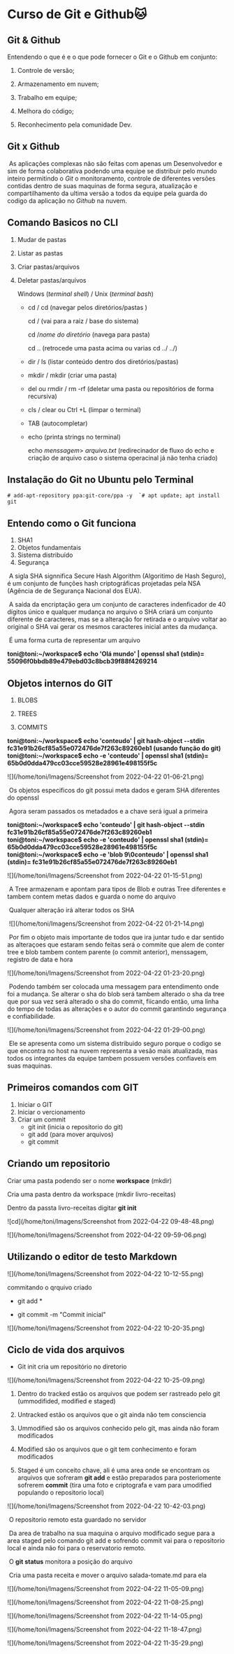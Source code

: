 # Curso de Git e Github:cat:

## Git & Github

Entendendo o que é e o que pode fornecer o Git e o Github em conjunto:	

1. Controle de versão;

2. Armazenamento em nuvem;

3. Trabalho em equipe;

4. Melhora do código;

5. Reconhecimento pela comunidade Dev.

   

## Git x Github

​	As aplicações complexas não são feitas com apenas um Desenvolvedor e sim de forma colaborativa podendo uma equipe se distribuir pelo mundo inteiro permitindo o *Git* o monitoramento,  controle de diferentes versões contidas dentro de suas maquinas de forma segura, atualização e compartilhamento da ultima versão a todos da equipe pela guarda do codigo da aplicação no *Github* na nuvem.

## Comando Basicos no CLI

1. Mudar de pastas

2. Listar as pastas

3. Criar pastas/arquivos

4. Deletar pastas/arquivos

   

   Windows (*terminal shell*) /  Unix (*terminal bash*)

   * cd / cd (navegar pelos diretórios/pastas )

     cd / (vai para a raiz / base do sistema)

     cd /*nome do diretório* (navega para pasta)

     cd .. (retrocede uma pasta acima ou varias cd ../ ../)

   * dir / ls (listar conteúdo dentro dos diretórios/pastas)

   * mkdir / mkdir (criar uma pasta)

   * del ou rmdir /  rm -rf (deletar uma pasta ou repositórios de forma recursiva)

   * cls / clear ou Ctrl +L (limpar o terminal)

   * TAB (autocompletar)

   * echo (printa strings no terminal)

     echo *menssagem*> *arquivo.txt* (redirecinador de fluxo do echo e criação de arquivo caso o sistema operacinal já não tenha criado)

     ## 

## Instalação do Git no Ubuntu pelo Terminal

```
# add-apt-repository ppa:git-core/ppa -y  `# apt update; apt install git 
```



## Entendo como o Git funciona

1. SHA1
2. Objetos fundamentais
3. Sistema distribuído
4. Segurança

​	A sigla SHA signnifica Secure Hash Algorithm (Algoritimo de Hash Seguro), é um conjunto de funções hash criptográficas projetadas pela NSA (Agência de de Segurança Nacional dos EUA).

​	A saída da encriptação gera um conjunto de caracteres indenficador de 40 dígitos único e qualquer mudança no arquivo o SHA criará um conjunto diferente de caracteres, mas se a alteração for retirada e o arquivo voltar ao original o SHA vai gerar os mesmos caracteres inicial antes da mudança.

​	É uma forma curta de representar um arquivo

**toni@toni:~/workspace$ echo 'Olá mundo' | openssl sha1
(stdin)= 55096f0bbdb89e479ebd03c8bcb39f88f4269214**

## Objetos internos do GIT

1. BLOBS

2. TREES

3. COMMITS

   

**toni@toni:~/workspace$ echo 'conteudo' | git hash-object --stdin
fc31e91b26cf85a55e072476de7f263c89260eb1 (usando função do git)
toni@toni:~/workspace$ echo -e 'conteudo' | openssl sha1
(stdin)= 65b0d0dda479cc03cce59528e28961e498155f5c**

![](/home/toni/Imagens/Screenshot from 2022-04-22 01-06-21.png)

​	Os objetos especificos do git possui meta dados e geram SHA diferentes do openssl

​	Agora seram passados os metadados e a chave será igual a primeira

**toni@toni:~/workspace$ echo 'conteudo' | git hash-object --stdin
fc31e91b26cf85a55e072476de7f263c89260eb1
toni@toni:~/workspace$ echo -e 'conteudo' | openssl sha1
(stdin)= 65b0d0dda479cc03cce59528e28961e498155f5c
toni@toni:~/workspace$ echo -e 'blob 9\0conteudo' | openssl sha1
(stdin)= fc31e91b26cf85a55e072476de7f263c89260eb1**

![](/home/toni/Imagens/Screenshot from 2022-04-22 01-15-51.png)

​	A Tree armazenam e apontam para tipos de Blob  e outras Tree diferentes e tambem contem metas dados e guarda o nome do arquivo

​	Qualquer alteração irá alterar todos os SHA

​	![](/home/toni/Imagens/Screenshot from 2022-04-22 01-21-14.png)

​	Por fim o objeto mais importante de todos que ira juntar tudo e dar sentido as alteraçoes que estaram sendo feitas será o commite que alem de conter tree e blob tambem contem parente (o commit anterior), menssagem, registro de data e hora

![](/home/toni/Imagens/Screenshot from 2022-04-22 01-23-20.png)

​	Podendo também ser colocada uma messagem para entendimento onde foi a mudança. Se alterar o sha do blob será tambem alterado o sha da tree que por sua vez será alterado o sha do commit, fiicando então, uma linha do tempo de todas as alterações e o autor do commit garantindo segurança e confiabilidade.

![](/home/toni/Imagens/Screenshot from 2022-04-22 01-29-00.png)

​	Ele se apresenta como um sistema distribuido seguro porque o codigo se que encontra no host na nuvem representa a vesão mais atualizada, mas todos os integrantes da equipe tambem possuem versões confiaveis em suas maquinas.

## Primeiros comandos com  GIT

1. Iniciar o GIT
2. Iniciar o vercionamento
3. Criar um commit
   * git init (inicia o repositorio do git)
   * git add (para mover arquivos)
   * git commit

## Criando um repositorio

Criar uma pasta podendo ser o nome **workspace** (mkdir)

Cria uma pasta dentro da workspace (mkdir  livro-receitas)

Dentro da passta livro-receitas digitar **git init**

![cd](/home/toni/Imagens/Screenshot from 2022-04-22 09-48-48.png)

![](/home/toni/Imagens/Screenshot from 2022-04-22 09-59-06.png)

## Utilizando o editor de testo Markdown

![](/home/toni/Imagens/Screenshot from 2022-04-22 10-12-55.png)

commitando o qrquivo criado

* git add *

* git commit -m "Commit inicial"

![](/home/toni/Imagens/Screenshot from 2022-04-22 10-20-35.png)

## Ciclo de vida dos arquivos

* Git init cria um repositório no diretorio

![](/home/toni/Imagens/Screenshot from 2022-04-22 10-25-09.png)

1. Dentro do tracked estão os arquivos que podem ser rastreado pelo git (ummodifided, modified e staged)

2. Untracked estão os arquivos que o git ainda não tem consciencia

3. Ummodified são os arquivos conhecido pelo git, mas ainda não foram modificados

4. Modified são os arquivos que o git tem conhecimento e foram modificados

5. Staged é um conceito chave, ali  é uma area onde se encontram os arquivos que sofreram **git add** e estão preparados para posteriomente sofrerem **commit** (tira uma foto e criptografa  e vam para umodified populando o repositorio local)

   

![](/home/toni/Imagens/Screenshot from 2022-04-22 10-42-03.png)

​	O repositorio remoto esta guardado no servidor

​	Da area de trabalho na sua maquina o arquivo modificado segue para a area staged pelo comando git add e sofrendo commit vai para o repositorio local e ainda não foi para o reservatorio remoto.

​	O **git status** monitora a posição do arquivo

​	Cria uma pasta receita e mover o arquivo salada-tomate.md para ela

![](/home/toni/Imagens/Screenshot from 2022-04-22 11-05-09.png)

![](/home/toni/Imagens/Screenshot from 2022-04-22 11-08-25.png)

![](/home/toni/Imagens/Screenshot from 2022-04-22 11-14-05.png)

![](/home/toni/Imagens/Screenshot from 2022-04-22 11-18-47.png)

![](/home/toni/Imagens/Screenshot from 2022-04-22 11-35-29.png)